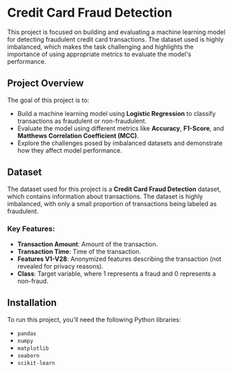 # Credit Card Fraud Detection

This project is focused on building and evaluating a machine learning model for detecting fraudulent credit card transactions. The dataset used is highly imbalanced, which makes the task challenging and highlights the importance of using appropriate metrics to evaluate the model's performance.

## Project Overview

The goal of this project is to:

- Build a machine learning model using **Logistic Regression** to classify transactions as fraudulent or non-fraudulent.
- Evaluate the model using different metrics like **Accuracy**, **F1-Score**, and **Matthews Correlation Coefficient (MCC)**.
- Explore the challenges posed by imbalanced datasets and demonstrate how they affect model performance.

## Dataset

The dataset used for this project is a **Credit Card Fraud Detection** dataset, which contains information about transactions. The dataset is highly imbalanced, with only a small proportion of transactions being labeled as fraudulent.

### Key Features:

- **Transaction Amount**: Amount of the transaction.
- **Transaction Time**: Time of the transaction.
- **Features V1-V28**: Anonymized features describing the transaction (not revealed for privacy reasons).
- **Class**: Target variable, where 1 represents a fraud and 0 represents a non-fraud.

## Installation

To run this project, you'll need the following Python libraries:

- `pandas`
- `numpy`
- `matplotlib`
- `seaborn`
- `scikit-learn`


